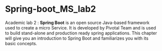 # Spring-boot_MS_lab2
Academic lab 2 :
**Spring Boot** is an open source Java-based framework used to create a micro Service. It is developed by Pivotal Team and is used to build stand-alone and production ready spring applications. This chapter will give you an introduction to Spring Boot and familiarizes you with its basic concepts.
